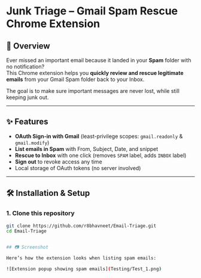 # Junk Triage – Gmail Spam Rescue Chrome Extension

## 📌 Overview
Ever missed an important email because it landed in your **Spam** folder with no notification?  
This Chrome extension helps you **quickly review and rescue legitimate emails** from your Gmail Spam folder back to your Inbox.

The goal is to make sure important messages are never lost, while still keeping junk out.

---

## ✨ Features
- **OAuth Sign-in with Gmail** (least-privilege scopes: `gmail.readonly` & `gmail.modify`)
- **List emails in Spam** with From, Subject, Date, and snippet
- **Rescue to Inbox** with one click (removes `SPAM` label, adds `INBOX` label)
- **Sign out** to revoke access any time
- Local storage of OAuth tokens (no server involved)

---

## 🛠️ Installation & Setup

### 1. Clone this repository
```bash
git clone https://github.com/r8bhavneet/Email-Triage.git
cd Email-Triage


## 📷 Screenshot

Here’s how the extension looks when listing spam emails:

![Extension popup showing spam emails](Testing/Test_1.png)
